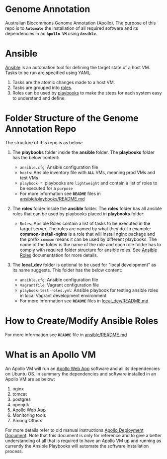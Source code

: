 # Genome Annotation
Australian Biocommons Genome Annotation (Apollo). The purpose of this repo is to **`Automate`** the installation of all required software and its dependencies in an **`Apollo VM`** using **`Ansible`**.  

# Ansible

[Ansible](https://www.ansible.com/) is an automation tool for defining the target state of a host VM. Tasks to be run are specified using YAML.
1. Tasks are the atomic changes made to a host VM. 
2. Tasks are grouped into [roles](https://docs.ansible.com/ansible/latest/user_guide/playbooks_reuse_roles.html).
3. Roles can be used by [playbooks](https://docs.ansible.com/ansible/latest/user_guide/playbooks.html) to make the steps for each system easy to understand and define.

# Folder Structure of the Genome Annotation Repo
The structure of this repo is as below: 

1. The **playbooks** folder inside the **ansible** folder. The **playbooks** folder has the below content:
   
   - `ansible.cfg`: Ansible configuration file
   - `hosts`: Ansible inventory file with **`ALL`** VMs, meaning prod VMs and test VMs
   - `playbook-*`: playbooks are `lightweight` and contain a list of roles to be executed for a `purpose`
   - For more information see **`README`** files in [ansible/playbooks/README.md](ansible/playbooks/README.md) 

2. The **roles** folder inside the **ansible** folder. The **roles** folder has all ansible roles that can be used by playbooks placed in  **playbooks** folder: 

   - `Roles`: Ansible Roles contain a list of tasks to be executed in the target server. The roles are named by what they do. In example: **common-install-nginx** is a role that will install nginx package and the prefix `common` means it can be used by different playbooks.  The name of the folder is the name of the role and each role folder has to comply with required folder structure for ansible roles. See [Ansible Roles](https://docs.ansible.com/ansible/latest/user_guide/playbooks_reuse_roles.html) documentation for more details.

3. The **local_dev** folder is optional to be used for "local development" as its name suggests. This folder has the below content:
   - `ansible.cfg`: Ansible configuration file
   - `Vagrantfile`: Vagrant configuration file
   - `playbook-test-roles.yml`: Ansible playbook for testing ansible roles in local Vagrant development environment
   - For more information see **`README`** files in [local_dev/README.md](local_dev/README.md) 

# How to Create/Modify Ansible Roles
For more information see **`README`** file in [ansible/README.md](ansible/README.md)

# What is an Apollo VM
An Apollo VM will run an [Apollo Web App](https://genomearchitect.readthedocs.io/en/latest/Setup.html) software and all its dependencies on Ubuntu OS. In summary the dependencies and software installed in an Apollo VM are as below:
1. nginx
2. tomcat
3. postgres
4. openjdk
5. Apollo Web App
6. Monitoring tools
7. Among Others

For more details refer to old manual instructions [Apollo Deployment Document](https://qcif.sharepoint.com/:w:/r/sites/3.Services/_layouts/15/Doc.aspx?sourcedoc=%7B0616808E-B7D0-4AAF-BE19-77A293661CD1%7D&file=Deploying%20a%20Production%20Web%20Apollo%20Instance.docx&action=default&mobileredirect=true). Note that this document is only for reference and to give a better understanding of all that is required to have an Apollo VM up and running as currently the Ansible Playbooks will automate the software installation process.
